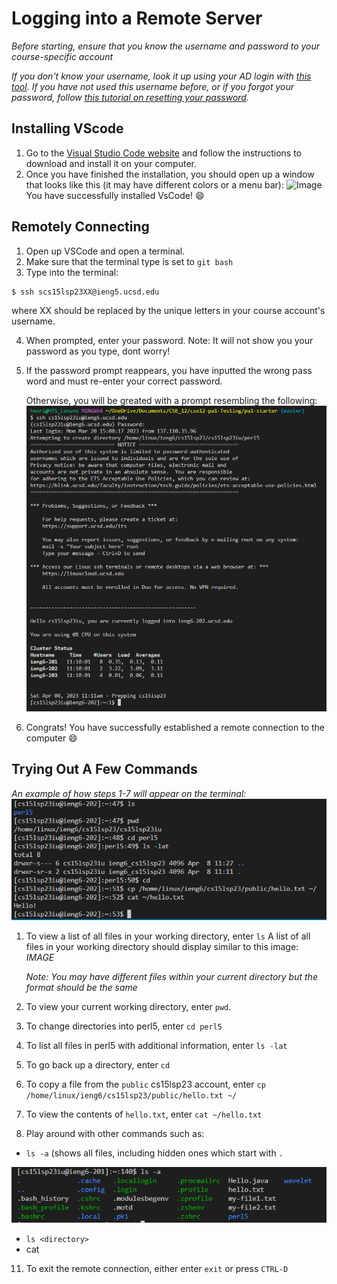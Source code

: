# Logging into a Remote Server #
*Before starting, ensure that you know the username and password to your course-specific account*

*If you don't know your username, look it up using your AD login with [this tool](https://sdacs.ucsd.edu/~icc/index.php).*
*If you have not used this username before, or if you forgot your password, follow [this tutorial on resetting your password](https://drive.google.com/file/d/17IDZn8Qq7Q0RkYMxdiIR0o6HJ3B5YqSW/view?usp=share_link).*
## Installing VScode ##
1. Go to the [Visual Studio Code website](https://code.visualstudio.com/) and
follow the instructions to download and install it on your computer.
2. Once you have finished the installation, you should open up a window that looks like
   this (it may have different colors or a menu bar):
      ![Image](https://ucsd-cse15l-s23.github.io/images/vscode.png)
You have successfully installed VsCode! 😄
      

## Remotely Connecting ##
1. Open up VSCode and open a terminal.
2. Make sure that the terminal type is set to `git bash`
3. Type into the terminal:
```
$ ssh scs15lsp23XX@ieng5.ucsd.edu
```
where XX should be replaced by the unique letters in your course account's username.

4. When prompted, enter your password.
   Note: It will not show you your password as you type, dont worry!
   
5. If the password prompt reappears, you have inputted the wrong pass word and must re-enter your correct password.
   
   Otherwise, you will be greated with a prompt resembling the following:
   ![Image](https://github.com/Irnehs/cse15l-lab-report/blob/main/ssh.png?raw=true)
   
6. Congrats! You have successfully established a remote connection to the computer 😄

## Trying Out A Few Commands ##
*An example of how steps 1-7 will appear on the terminal:*
![Image](https://github.com/Irnehs/cse15l-lab-report/blob/main/try_commands.png?raw=true)
1. To view a list of all files in your working directory, enter `ls`
   A list of all files in your working directory should display similar to this image:
   *IMAGE*
   
   *Note: You may have different files within your current directory but the format should be the same*
2. To view your current working directory, enter `pwd`.
3. To change directories into perl5, enter `cd perl5`
4. To list all files in perl5 with additional information, enter `ls -lat`
5. To go back up a directory, enter `cd`
6. To copy a file from the `public` cs15lsp23 account, enter
   `cp /home/linux/ieng6/cs15lsp23/public/hello.txt ~/`
8. To view the contents of `hello.txt`, enter `cat ~/hello.txt`
10. Play around with other commands such as:
- `ls -a` (shows all files, including hidden ones which start with ```.```
 
![ls -a](ls_a.png)
- `ls <directory>`
- cat <path>
 11. To exit the remote connection, either enter `exit` or press `CTRL-D`

   

